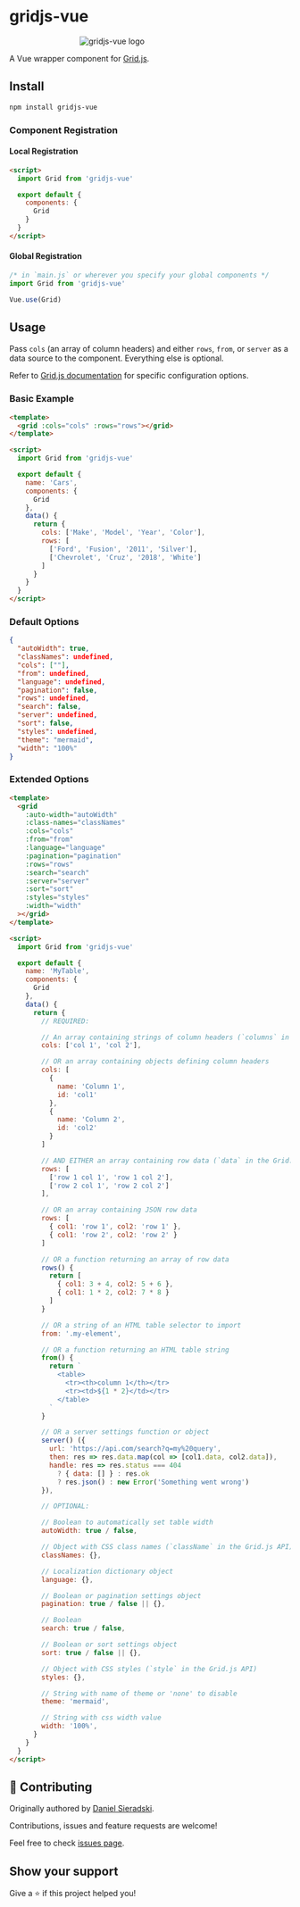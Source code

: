 # gridjs-vue

<div style="max-width: 50%; width: 100%; margin: 0 auto;"><img src="https://user-images.githubusercontent.com/2541728/84843482-ffc31c00-b015-11ea-95e8-dc6fb3931ad5.png" alt="gridjs-vue logo" /></div>

A Vue wrapper component for [Grid.js](https://gridjs.io).

## Install

```sh
npm install gridjs-vue
```

### Component Registration

#### Local Registration

```html
<script>
  import Grid from 'gridjs-vue'

  export default {
    components: {
      Grid
    }
  }
</script>
```

#### Global Registration

```js
/* in `main.js` or wherever you specify your global components */
import Grid from 'gridjs-vue'

Vue.use(Grid)
```

## Usage

Pass `cols` (an array of column headers) and either `rows`, `from`, or `server` as a data source to the component. Everything else is optional.

Refer to [Grid.js documentation](https://gridjs.io/docs/config/) for specific configuration options.

### Basic Example

```html
<template>
  <grid :cols="cols" :rows="rows"></grid>
</template>

<script>
  import Grid from 'gridjs-vue'

  export default {
    name: 'Cars',
    components: {
      Grid
    },
    data() {
      return {
        cols: ['Make', 'Model', 'Year', 'Color'],
        rows: [
          ['Ford', 'Fusion', '2011', 'Silver'],
          ['Chevrolet', 'Cruz', '2018', 'White']
        ]
      }
    }
  }
</script>
```

### Default Options

```json
{
  "autoWidth": true,
  "classNames": undefined,
  "cols": [""],
  "from": undefined,
  "language": undefined,
  "pagination": false,
  "rows": undefined,
  "search": false,
  "server": undefined,
  "sort": false,
  "styles": undefined,
  "theme": "mermaid",
  "width": "100%"
}
```

### Extended Options

```html
<template>
  <grid
    :auto-width="autoWidth"
    :class-names="classNames"
    :cols="cols"
    :from="from"
    :language="language"
    :pagination="pagination"
    :rows="rows"
    :search="search"
    :server="server"
    :sort="sort"
    :styles="styles"
    :width="width"
  ></grid>
</template>

<script>
  import Grid from 'gridjs-vue'

  export default {
    name: 'MyTable',
    components: {
      Grid
    },
    data() {
      return {
        // REQUIRED:

        // An array containing strings of column headers (`columns` in the Grid.js API)
        cols: ['col 1', 'col 2'],

        // OR an array containing objects defining column headers
        cols: [
          {
            name: 'Column 1',
            id: 'col1'
          },
          {
            name: 'Column 2',
            id: 'col2'
          }
        ]

        // AND EITHER an array containing row data (`data` in the Grid.js API)
        rows: [
          ['row 1 col 1', 'row 1 col 2'],
          ['row 2 col 1', 'row 2 col 2']
        ],

        // OR an array containing JSON row data
        rows: [
          { col1: 'row 1', col2: 'row 1' },
          { col1: 'row 2', col2: 'row 2' }
        ]

        // OR a function returning an array of row data
        rows() {
          return [
            { col1: 3 + 4, col2: 5 + 6 },
            { col1: 1 * 2, col2: 7 * 8 }
          ]
        }

        // OR a string of an HTML table selector to import
        from: '.my-element',

        // OR a function returning an HTML table string
        from() {
          return `
            <table>
              <tr><th>column 1</th></tr>
              <tr><td>${1 * 2}</td></tr>
            </table>
          `
        }

        // OR a server settings function or object
        server() ({
          url: 'https://api.com/search?q=my%20query',
          then: res => res.data.map(col => [col1.data, col2.data]),
          handle: res => res.status === 404
            ? { data: [] } : res.ok
            ? res.json() : new Error('Something went wrong')
        }),

        // OPTIONAL:

        // Boolean to automatically set table width
        autoWidth: true / false,

        // Object with CSS class names (`className` in the Grid.js API)
        classNames: {},

        // Localization dictionary object
        language: {},

        // Boolean or pagination settings object
        pagination: true / false || {},

        // Boolean
        search: true / false,

        // Boolean or sort settings object
        sort: true / false || {},

        // Object with CSS styles (`style` in the Grid.js API)
        styles: {},

        // String with name of theme or 'none' to disable
        theme: 'mermaid',

        // String with css width value
        width: '100%',
      }
    }
  }
</script>
```

## 🤝 Contributing

Originally authored by [Daniel Sieradski](https://twitter.com/self_agency).

Contributions, issues and feature requests are welcome!

Feel free to check [issues page](https://github.com/grid-js/gridjs-vue/issues).

## Show your support

Give a ⭐️ if this project helped you!
